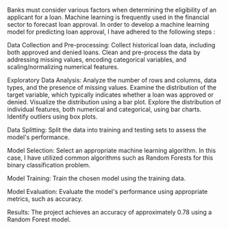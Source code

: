 Banks must consider various factors when determining the eligibility of an applicant for a loan. Machine learning is frequently used in the financial sector to forecast loan approval. In order to develop a machine learning model for predicting loan approval, I have adhered to the following steps : 

Data Collection and Pre-processing:
Collect historical loan data, including both approved and denied loans.
Clean and pre-process the data by addressing missing values, encoding categorical variables, and scaling/normalizing numerical features.

Exploratory Data Analysis:
Analyze the number of rows and columns, data types, and the presence of missing values.
Examine the distribution of the target variable, which typically indicates whether a loan was approved or denied. Visualize the distribution using a bar plot.
Explore the distribution of individual features, both numerical and categorical, using bar charts. Identify outliers using box plots.

Data Splitting:
Split the data into training and testing sets to assess the model's performance.

Model Selection:
Select an appropriate machine learning algorithm. In this case, I have utilized common algorithms such as Random Forests for this binary classification problem.

Model Training:
Train the chosen model using the training data.

Model Evaluation:
Evaluate the model's performance using appropriate metrics, such as accuracy.

Results: The project achieves an accuracy of approximately 0.78 using a Random Forest model.

